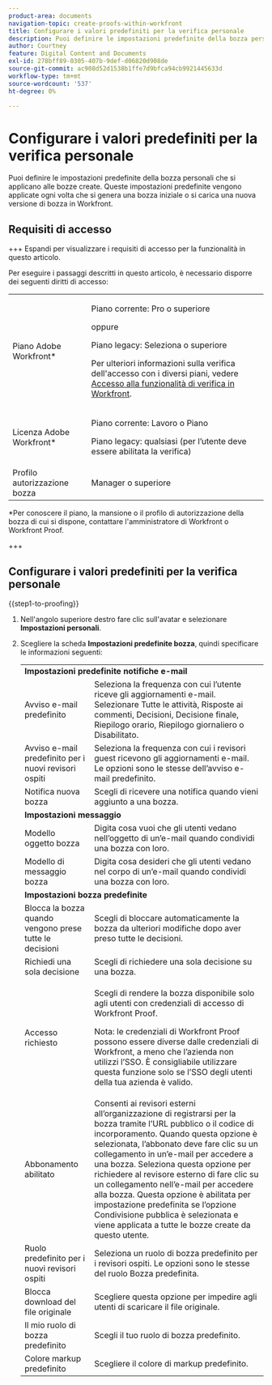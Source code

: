 ```yaml
---
product-area: documents
navigation-topic: create-proofs-within-workfront
title: Configurare i valori predefiniti per la verifica personale
description: Puoi definire le impostazioni predefinite della bozza personali che si applicano alle bozze create. Queste impostazioni predefinite vengono applicate ogni volta che si genera una bozza iniziale o si carica una nuova versione di bozza in Workfront.
author: Courtney
feature: Digital Content and Documents
exl-id: 278bff89-0305-407b-9def-d06820d908de
source-git-commit: ac908d52d1538b1ffe7d9bfca94cb9921445633d
workflow-type: tm+mt
source-wordcount: '537'
ht-degree: 0%

---
```


# Configurare i valori predefiniti per la verifica personale

Puoi definire le impostazioni predefinite della bozza personali che si applicano alle bozze create. Queste impostazioni predefinite vengono applicate ogni volta che si genera una bozza iniziale o si carica una nuova versione di bozza in Workfront.

## Requisiti di accesso

+++ Espandi per visualizzare i requisiti di accesso per la funzionalità in questo articolo.

Per eseguire i passaggi descritti in questo articolo, è necessario disporre dei seguenti diritti di accesso:

<table style="table-layout:auto"> 
 <col> 
 <col> 
 <tbody> 
  <tr> 
   <td role="rowheader">Piano Adobe Workfront*</td> 
   <td> <p>Piano corrente: Pro o superiore</p> <p>oppure</p> <p>Piano legacy: Seleziona o superiore</p> <p>Per ulteriori informazioni sulla verifica dell'accesso con i diversi piani, vedere <a href="/help/quicksilver/administration-and-setup/manage-workfront/configure-proofing/access-to-proofing-functionality.md" class="MCXref xref">Accesso alla funzionalità di verifica in Workfront</a>.</p> </td> 
  </tr> 
  <tr> 
   <td role="rowheader">Licenza Adobe Workfront*</td> 
   <td> <p>Piano corrente: Lavoro o Piano</p> <p>Piano legacy: qualsiasi (per l’utente deve essere abilitata la verifica)</p> </td> 
  </tr> 
  <tr> 
   <td role="rowheader">Profilo autorizzazione bozza </td> 
   <td>Manager o superiore</td> 
  </tr> 
 </tbody> 
</table>

&#42;Per conoscere il piano, la mansione o il profilo di autorizzazione della bozza di cui si dispone, contattare l&#39;amministratore di Workfront o Workfront Proof.

+++

## Configurare i valori predefiniti per la verifica personale

{{step1-to-proofing}}

1. Nell&#39;angolo superiore destro fare clic sull&#39;avatar e selezionare **Impostazioni personali**.
1. Scegliere la scheda **Impostazioni predefinite bozza**, quindi specificare le informazioni seguenti:

   <table style="table-layout:auto"> 
    <col> 
    <col> 
    <tbody> 
     <tr> 
      <td colspan="2"><strong>Impostazioni predefinite notifiche e-mail</strong> </td> 
     </tr> 
     <tr> 
      <td>Avviso e-mail predefinito</td> 
      <td>Seleziona la frequenza con cui l’utente riceve gli aggiornamenti e-mail. Selezionare Tutte le attività, Risposte ai commenti, Decisioni, Decisione finale, Riepilogo orario, Riepilogo giornaliero o Disabilitato.</td> 
     </tr> 
     <tr> 
      <td>Avviso e-mail predefinito per i nuovi revisori ospiti</td> 
      <td>Seleziona la frequenza con cui i revisori guest ricevono gli aggiornamenti e-mail. Le opzioni sono le stesse dell’avviso e-mail predefinito.</td> 
     </tr> 
     <tr> 
      <td>Notifica nuova bozza</td> 
      <td>Scegli di ricevere una notifica quando vieni aggiunto a una bozza.</td> 
     </tr> 
     <tr> 
      <td colspan="2"><strong>Impostazioni messaggio</strong> </td> 
     </tr> 
     <tr> 
      <td>Modello oggetto bozza</td> 
      <td>Digita cosa vuoi che gli utenti vedano nell’oggetto di un’e-mail quando condividi una bozza con loro.</td> 
     </tr> 
     <tr> 
      <td>Modello di messaggio bozza</td> 
      <td>Digita cosa desideri che gli utenti vedano nel corpo di un’e-mail quando condividi una bozza con loro.</td> 
     </tr> 
     <tr> 
      <td colspan="2"><strong>Impostazioni bozza predefinite</strong> </td> 
     </tr> 
     <tr> 
      <td>Blocca la bozza quando vengono prese tutte le decisioni</td> 
      <td>Scegli di bloccare automaticamente la bozza da ulteriori modifiche dopo aver preso tutte le decisioni.</td> 
     </tr> 
     <tr> 
      <td>Richiedi una sola decisione</td> 
      <td>Scegli di richiedere una sola decisione su una bozza.</td> 
     </tr> 
     <tr> 
      <td>Accesso richiesto</td> 
      <td> <p>Scegli di rendere la bozza disponibile solo agli utenti con credenziali di accesso di Workfront Proof.</p> <p>Nota: le credenziali di Workfront Proof possono essere diverse dalle credenziali di Workfront, a meno che l’azienda non utilizzi l’SSO. È consigliabile utilizzare questa funzione solo se l’SSO degli utenti della tua azienda è valido.</p> </td> 
     </tr> 
     <tr> 
      <td>Abbonamento abilitato</td> 
      <td>Consenti ai revisori esterni all’organizzazione di registrarsi per la bozza tramite l’URL pubblico o il codice di incorporamento. Quando questa opzione è selezionata, l’abbonato deve fare clic su un collegamento in un’e-mail per accedere a una bozza. Seleziona questa opzione per richiedere al revisore esterno di fare clic su un collegamento nell’e-mail per accedere alla bozza. Questa opzione è abilitata per impostazione predefinita se l’opzione Condivisione pubblica è selezionata e viene applicata a tutte le bozze create da questo utente. </td> 
     </tr> 
     <tr> 
      <td>Ruolo predefinito per i nuovi revisori ospiti</td> 
      <td>Seleziona un ruolo di bozza predefinito per i revisori ospiti. Le opzioni sono le stesse del ruolo Bozza predefinita.</td> 
     </tr> 
     <tr> 
      <td>Blocca download del file originale</td> 
      <td>Scegliere questa opzione per impedire agli utenti di scaricare il file originale. </td> 
     </tr> 
     <tr> 
      <td>Il mio ruolo di bozza predefinito</td> 
      <td>Scegli il tuo ruolo di bozza predefinito. </td> 
     </tr> 
     <tr> 
      <td>Colore markup predefinito</td> 
      <td>Scegliere il colore di markup predefinito. </td> 
     </tr> 
    </tbody> 
   </table>
